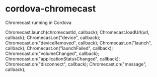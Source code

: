 cordova-chromecast
==================

Chromecast running in Cordova


Chromecast.launch(chromecastId, callback);
Chromecast.loadUrl(url, callback);
Chromecast.on("device", callback);
Chromecast.on("deviceRemoved", callback);
Chromecast.on("launch", callback);
Chromecast.on("launchFailed", callback);
Chromecast.on("volumeChanged", callback);
Chromecast.on("applicationStatusChanged", callback);
Chromecast.on("disconnect", callback);
Chromecast.on("message", callback);
